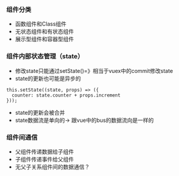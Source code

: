 <!--
 * @Description: 
 * @Autor: zhangai
 * @Date: 2022-08-17 17:08:48
 * @LastEditTime: 2022-08-17 17:41:01
-->
### 组件分类
* 函数组件和Class组件
* 无状态组件和有状态组件
* 展示型组件和容器型组件

### 组件内部状态管理（state）
* 修改state只能通过setState()=》相当于vuex中的commit修改state
* state的更新也可能是异步的
```
this.setState((state, props) => ({
  counter: state.counter + props.increment
}));
```
* state的更新会被合并
* state数据流是单向的-> 跟vue中的bus的数据流向是一样的
### 组件间通信
* 父组件传递数据给子组件
* 子组件传递事件给父组件
* 无父子关系组件间的数据通信？

